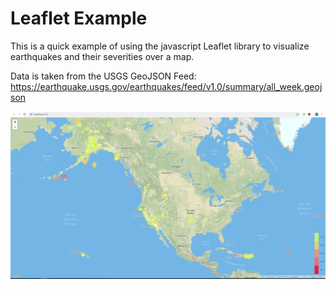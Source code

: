 # Leaflet Example

This is a quick example of using the javascript Leaflet library to visualize earthquakes and their severities over a map.

Data is taken from the USGS GeoJSON Feed: https://earthquake.usgs.gov/earthquakes/feed/v1.0/summary/all_week.geojson

![Map Screenshot](https://github.com/mahanabba/LeafletExample/blob/master/Screenshot/mapscreenshot.PNG)
